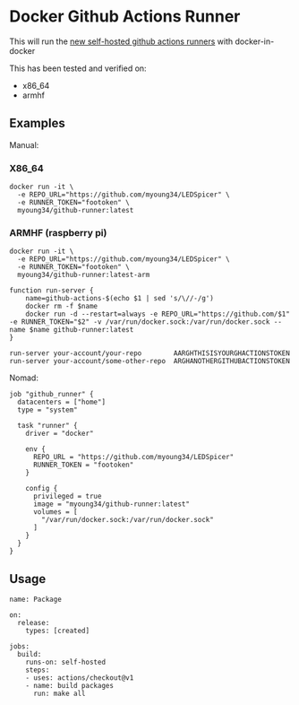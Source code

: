Docker Github Actions Runner
============================

This will run the [new self-hosted github actions runners](https://help.github.com/en/actions/automating-your-workflow-with-github-actions/hosting-your-own-runners) with docker-in-docker

This has been tested and verified on:

 * x86_64
 * armhf

## Examples ##

Manual:

### X86_64 ###

```
docker run -it \
  -e REPO_URL="https://github.com/myoung34/LEDSpicer" \
  -e RUNNER_TOKEN="footoken" \
  myoung34/github-runner:latest
```

### ARMHF (raspberry pi) ###

```
docker run -it \
  -e REPO_URL="https://github.com/myoung34/LEDSpicer" \
  -e RUNNER_TOKEN="footoken" \
  myoung34/github-runner:latest-arm
```

```
function run-server {
    name=github-actions-$(echo $1 | sed 's/\//-/g')
    docker rm -f $name
    docker run -d --restart=always -e REPO_URL="https://github.com/$1" -e RUNNER_TOKEN="$2" -v /var/run/docker.sock:/var/run/docker.sock --name $name github-runner:latest
}

run-server your-account/your-repo        AARGHTHISISYOURGHACTIONSTOKEN
run-server your-account/some-other-repo  ARGHANOTHERGITHUBACTIONSTOKEN
```

Nomad:

```
job "github_runner" {
  datacenters = ["home"]
  type = "system"

  task "runner" {
    driver = "docker"

    env {
      REPO_URL = "https://github.com/myoung34/LEDSpicer"
      RUNNER_TOKEN = "footoken"
    }

    config {
      privileged = true
      image = "myoung34/github-runner:latest"
      volumes = [
        "/var/run/docker.sock:/var/run/docker.sock"
      ]
    }
  }
}
```

## Usage ##

```
name: Package

on:
  release:
    types: [created]

jobs:
  build:
    runs-on: self-hosted
    steps:
    - uses: actions/checkout@v1
    - name: build packages
      run: make all
```
